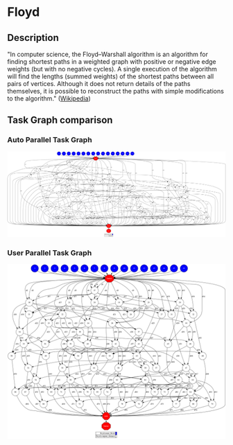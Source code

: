 # Floyd


## Description

"In computer science, the Floyd–Warshall algorithm is an algorithm for finding
shortest paths in a weighted graph with positive or negative edge weights (but with
no negative cycles). A single execution of the algorithm will find the lengths
(summed weights) of the shortest paths between all pairs of vertices. Although
it does not return details of the paths themselves, it is possible to reconstruct
the paths with simple modifications to the algorithm." 
([Wikipedia][wikipedia-floyd])


## Task Graph comparison

### Auto Parallel Task Graph

![AutoParallel Task Graph](./autoparallel/results/local/complete_graph.png)

### User Parallel Task Graph

![UserParallel Task Graph](./userparallel/results/local/complete_graph.png)


[wikipedia-floyd]: https://en.wikipedia.org/wiki/Floyd%E2%80%93Warshall_algorithm
